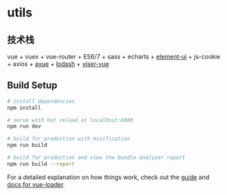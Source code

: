 # utils

## 技术栈
vue + vuex + vue-router + ES6/7  + sass + echarts + [element-ui](http://element.eleme.io/#/zh-CN) + js-cookie + axios + [avue](https://avue.top/) + [lodash](https://www.lodashjs.com/docs/4.17.5.html) + [viser-vue](https://viserjs.github.io)

## Build Setup

``` bash
# install dependencies
npm install

# serve with hot reload at localhost:8080
npm run dev

# build for production with minification
npm run build

# build for production and view the bundle analyzer report
npm run build --report
```

For a detailed explanation on how things work, check out the [guide](http://vuejs-templates.github.io/webpack/) and [docs for vue-loader](http://vuejs.github.io/vue-loader).
